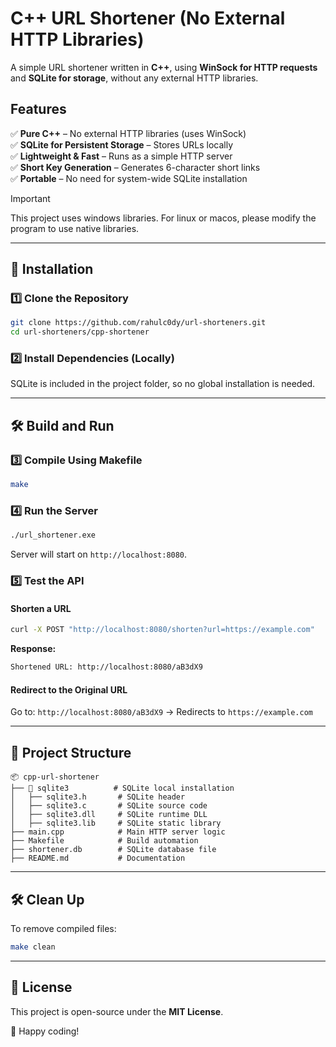 # C++ URL Shortener (No External HTTP Libraries)

A simple URL shortener written in **C++**, using **WinSock for HTTP requests** and **SQLite for storage**, without any external HTTP libraries.

## Features

✅ **Pure C++** – No external HTTP libraries (uses WinSock)  
✅ **SQLite for Persistent Storage** – Stores URLs locally  
✅ **Lightweight & Fast** – Runs as a simple HTTP server  
✅ **Short Key Generation** – Generates 6-character short links  
✅ **Portable** – No need for system-wide SQLite installation

> [!IMPORTANT]  
> This project uses windows libraries. For linux
> or macos, please modify the program to use native libraries.

---

## 🚀 Installation

### 1️⃣ Clone the Repository

```sh
git clone https://github.com/rahulc0dy/url-shorteners.git
cd url-shorteners/cpp-shortener
```

### 2️⃣ Install Dependencies (Locally)

SQLite is included in the project folder, so no global installation is needed.

---

## 🛠 Build and Run

### 3️⃣ Compile Using Makefile

```sh
make
```

### 4️⃣ Run the Server

```sh
./url_shortener.exe
```

Server will start on `http://localhost:8080`.

### 5️⃣ Test the API

#### **Shorten a URL**

```sh
curl -X POST "http://localhost:8080/shorten?url=https://example.com"
```

**Response:**

```sh
Shortened URL: http://localhost:8080/aB3dX9
```

#### **Redirect to the Original URL**

Go to: `http://localhost:8080/aB3dX9` → Redirects to `https://example.com`

---

## 📁 Project Structure

```
📦 cpp-url-shortener
├── 📂 sqlite3          # SQLite local installation
│   ├── sqlite3.h       # SQLite header
│   ├── sqlite3.c       # SQLite source code
│   ├── sqlite3.dll     # SQLite runtime DLL
│   ├── sqlite3.lib     # SQLite static library
├── main.cpp            # Main HTTP server logic
├── Makefile            # Build automation
├── shortener.db        # SQLite database file
├── README.md           # Documentation
```

---

## 🛠 Clean Up

To remove compiled files:

```sh
make clean
```

---

## 📜 License

This project is open-source under the **MIT License**.

🚀 Happy coding!
